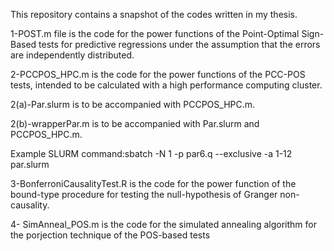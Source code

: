 This repository contains a snapshot of the codes written in my thesis.

1-POST.m file is the code for the power functions of the Point-Optimal Sign-Based tests for predictive regressions
under the assumption that the errors are independently distributed.

2-PCCPOS_HPC.m is the code for the power functions of the PCC-POS tests, intended to be calculated with a high performance computing cluster. 

2(a)-Par.slurm is to be accompanied with PCCPOS_HPC.m.

2(b)-wrapperPar.m is to be accompanied with Par.slurm and PCCPOS_HPC.m.

Example SLURM command:sbatch -N 1 -p par6.q --exclusive -a 1-12 par.slurm

3-BonferroniCausalityTest.R is the code for the power function of the bound-type procedure for testing the null-hypothesis of Granger non-causality.

4- SimAnneal_POS.m is the code for the simulated annealing algorithm for the porjection technique of the  POS-based tests  

